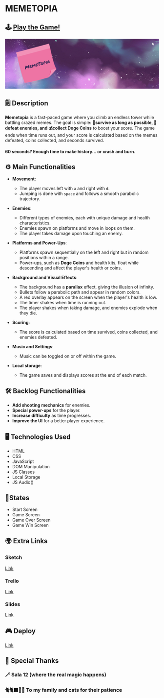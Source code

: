 # MEMETOPIA

## 🕹 [Play the Game!](https://ana-badolato.github.io/MemeTopia/)

![Alt text](./img/cover.png "Memetopia")


## 🗒️ Description

**Memetopia** is a fast-paced game where you climb an endless tower while battling crazed memes. The goal is simple: **🤞survive as long as possible, 🤺 defeat enemies, and 💰collect Doge Coins** to boost your score. The game ends when time runs out, and your score is calculated based on the memes defeated, coins collected, and seconds survived.

#### 60 seconds? Enough time to make history... or crash and burn.

## ⚙️ Main Functionalities

- **Movement**:
  - The player moves left with `a` and right with `d`.
  - Jumping is done with `space` and follows a smooth parabolic trajectory.

- **Enemies**:
  - Different types of enemies, each with unique damage and health characteristics.
  - Enemies spawn on platforms and move in loops on them.
  - The player takes damage upon touching an enemy.

- **Platforms and Power-Ups**:
  - Platforms spawn sequentially on the left and right but in random positions within a range.
  - Power-ups, such as **Doge Coins** and health kits, float while descending and affect the player's health or coins.

- **Background and Visual Effects**:
  - The background has a **parallax** effect, giving the illusion of infinity.
  - Bullets follow a parabolic path and appear in random colors.
  - A red overlay appears on the screen when the player's health is low.
  - The timer shakes when time is running out.
  - The player shakes when taking damage, and enemies explode when they die.

- **Scoring**:
  - The score is calculated based on time survived, coins collected, and enemies defeated.

- **Music and Settings**:
  - Music can be toggled on or off within the game.

- **Local storage**:
  - The game saves and displays scores at the end of each match.

## 🛠️ Backlog Functionalities

- **Add shooting mechanics** for enemies.
- **Special power-ups** for the player.
- **Increase difficulty** as time progresses.
- **Improve the UI** for a better player experience.

## 🖥️ Technologies Used

- HTML
- CSS
- JavaScript
- DOM Manipulation
- JS Classes
- Local Storage
- JS Audio()

## 🚦States

- Start Screen
- Game Screen
- Game Over Screen
- Game Win Screen


## 🌍 Extra Links 

### Sketch
[Link](https://www.figma.com/board/YX3qS1F6pwj4kJQhPyBPYV/Memetopia-%2F-Concept?node-id=0-1&t=NXBovHe1RRAQ3v58-1)

### Trello
[Link](https://trello.com/invite/b/66b87f105af5fa236b579579/ATTI8146e3ad64efc50e338ad33014963c22AB029016/m01-final-project)

### Slides
[Link](https://docs.google.com/presentation/d/1Cfm5wTzw6syW_DHZmomJp9Ytwckq4Osb_Sc_YKpUh2c/edit?usp=sharing)

## 🎮 Deploy
[Link](https://ana-badolato.github.io/MemeTopia/)

## 🤩 Special Thanks
### 🪄 Sala 12 (where the real magic happens)
### 🐈🐈‍⬛🧑‍🦰 To my family and cats for their patience